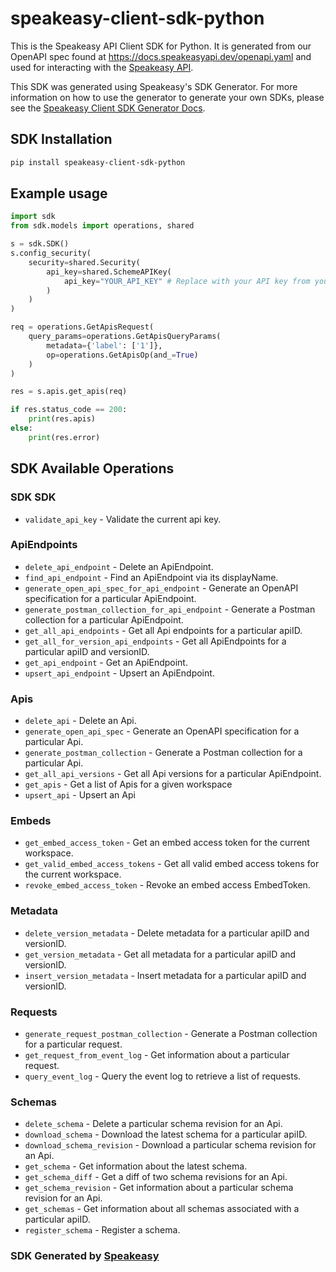 # speakeasy-client-sdk-python

This is the Speakeasy API Client SDK for Python. It is generated from our OpenAPI spec found at https://docs.speakeasyapi.dev/openapi.yaml and used for interacting with the [Speakeasy API](https://docs.speakeasyapi.dev/docs/speakeasy-api/speakeasy-api).

This SDK was generated using Speakeasy's SDK Generator. For more information on how to use the generator to generate your own SDKs, please see the [Speakeasy Client SDK Generator Docs](https://docs.speakeasyapi.dev/docs/using-speakeasy/client-sdks).

<!-- Start SDK Installation -->
## SDK Installation

```bash
pip install speakeasy-client-sdk-python
```
<!-- End SDK Installation -->

## Example usage
```python
import sdk
from sdk.models import operations, shared

s = sdk.SDK()
s.config_security(
    security=shared.Security(
        api_key=shared.SchemeAPIKey(
            api_key="YOUR_API_KEY" # Replace with your API key from your Speakeasy Workspace
        )
    )
)

req = operations.GetApisRequest(
    query_params=operations.GetApisQueryParams(
        metadata={'label': ['1']},
        op=operations.GetApisOp(and_=True)
    )
)

res = s.apis.get_apis(req)

if res.status_code == 200:
    print(res.apis)
else:
    print(res.error)

```


<!-- Start SDK Available Operations -->
## SDK Available Operations

### SDK SDK

* `validate_api_key` - Validate the current api key.

### ApiEndpoints

* `delete_api_endpoint` - Delete an ApiEndpoint.
* `find_api_endpoint` - Find an ApiEndpoint via its displayName.
* `generate_open_api_spec_for_api_endpoint` - Generate an OpenAPI specification for a particular ApiEndpoint.
* `generate_postman_collection_for_api_endpoint` - Generate a Postman collection for a particular ApiEndpoint.
* `get_all_api_endpoints` - Get all Api endpoints for a particular apiID.
* `get_all_for_version_api_endpoints` - Get all ApiEndpoints for a particular apiID and versionID.
* `get_api_endpoint` - Get an ApiEndpoint.
* `upsert_api_endpoint` - Upsert an ApiEndpoint.

### Apis

* `delete_api` - Delete an Api.
* `generate_open_api_spec` - Generate an OpenAPI specification for a particular Api.
* `generate_postman_collection` - Generate a Postman collection for a particular Api.
* `get_all_api_versions` - Get all Api versions for a particular ApiEndpoint.
* `get_apis` - Get a list of Apis for a given workspace
* `upsert_api` - Upsert an Api

### Embeds

* `get_embed_access_token` - Get an embed access token for the current workspace.
* `get_valid_embed_access_tokens` - Get all valid embed access tokens for the current workspace.
* `revoke_embed_access_token` - Revoke an embed access EmbedToken.

### Metadata

* `delete_version_metadata` - Delete metadata for a particular apiID and versionID.
* `get_version_metadata` - Get all metadata for a particular apiID and versionID.
* `insert_version_metadata` - Insert metadata for a particular apiID and versionID.

### Requests

* `generate_request_postman_collection` - Generate a Postman collection for a particular request.
* `get_request_from_event_log` - Get information about a particular request.
* `query_event_log` - Query the event log to retrieve a list of requests.

### Schemas

* `delete_schema` - Delete a particular schema revision for an Api.
* `download_schema` - Download the latest schema for a particular apiID.
* `download_schema_revision` - Download a particular schema revision for an Api.
* `get_schema` - Get information about the latest schema.
* `get_schema_diff` - Get a diff of two schema revisions for an Api.
* `get_schema_revision` - Get information about a particular schema revision for an Api.
* `get_schemas` - Get information about all schemas associated with a particular apiID.
* `register_schema` - Register a schema.

<!-- End SDK Available Operations -->

### SDK Generated by [Speakeasy](https://docs.speakeasyapi.dev/docs/using-speakeasy/client-sdks)
